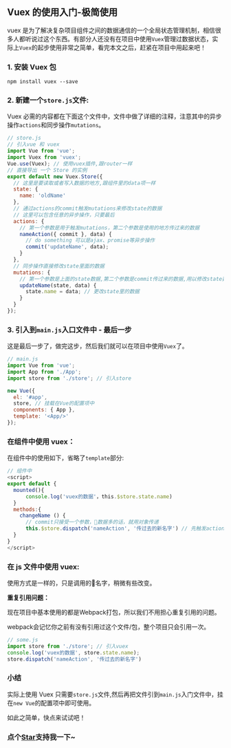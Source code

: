 ## Vuex 的使用入门-极简使用

vuex 是为了解决复杂项目组件之间的数据通信的一个全局状态管理机制，相信很多人都听说过这个东西。有部分人还没有在项目中使用`Vuex`管理过数据状态，实际上`Vuex`的起步使用非常之简单，看完本文之后，赶紧在项目中用起来吧！

### 1. 安装 Vuex 包

```
npm install vuex --save
```

### 2. 新建一个`store.js`文件:

Vuex 必需的内容都在下面这个文件中，文件中做了详细的注释，注意其中的异步操作`actions`和同步操作`mutations`。

```js
// store.js
// 引入vue 和 vuex
import Vue from 'vue';
import Vuex from 'vuex';
Vue.use(Vuex); // 使用vuex插件,跟router一样
// 直接导出 一个 Store 的实例
export default new Vuex.Store({
  // 这里是要读取或者写入数据的地方,跟组件里的data项一样
  state: {
    name: 'oldName'
  },
  // 通过actions的commit触发mutations来修改state的数据
  // 这里可以包含任意的异步操作，只要最后
  actions: {
    // 第一个参数是用于触发mutations，第二个参数是使用的地方传过来的数据
    nameAction({ commit }, data) {
      // do something 可以是ajax、promise等异步操作
      commit('updateName', data);
    }
  },
  // 同步操作直接修改state里面的数据
  mutations: {
    // 第一个参数是上面的state数据,第二个参数是commit传过来的数据,用以修改state数据。
    updateName(state, data) {
      state.name = data; // 更改state里的数据
    }
  }
});
```

### 3. 引入到`main.js`入口文件中 - 最后一步

这是最后一步了，做完这步，然后我们就可以在项目中使用`Vuex`了。

```js
// main.js
import Vue from 'vue';
import App from './App';
import store from './store'; // 引入store

new Vue({
  el: '#app',
  store, // 挂载在Vue的配置项中
  components: { App },
  template: '<App/>'
});
```

### 在组件中使用 vuex：

在组件中的使用如下，省略了`template`部分:

```js
// 组件中
<script>
export default {
  mounted(){
      console.log('vuex的数据'，this.$store.state.name)
  }
  methods:{
    changeName () {
      // commit只接受一个参数，数据多的话，就用对象传递
      this.$store.dispatch('nameAction', '传过去的新名字') // 先触发actions，再由commit触发mutations来修改数据
  }
}
</script>
```

### 在 js 文件中使用 vuex:

使用方式是一样的，只是调用的名字，稍微有些改变。

**重复引用问题：**

现在项目中基本使用的都是Webpack打包，所以我们不用担心重复引用的问题。

webpack会记忆你之前有没有引用过这个文件/包，整个项目只会引用一次。

```js
// some.js
import store from './store'; // 引入vuex
console.log('vuex的数据', store.state.name);
store.dispatch('nameAction', '传过去的新名字')
```

### 小结

实际上使用 Vuex 只需要`store.js`文件,然后再把文件引到`main.js`入门文件中，挂在`new Vue`的配置项中即可使用。

如此之简单，快点来试试吧！
<!-- 特殊字符串：用于修改/删除markdown的结尾提示语-OBKoro1 -->
### 点个[Star](https://github.com/OBKoro1/codeBlack)支持我一下~

